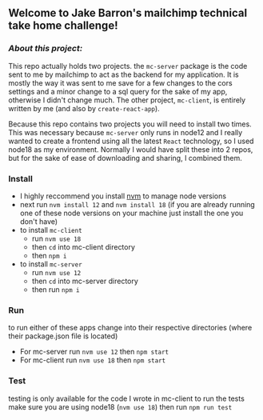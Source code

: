 ## __Welcome to Jake Barron's mailchimp technical take home challenge!__

### *About this project:*

This repo actually holds two projects.  the `mc-server` package is the code sent to me by mailchimp to act as the backend for my application.  It is mostly the way it was sent to me save for a few changes to the cors settings and a minor change to a sql query for the sake of my app, otherwise I didn't change much. The other project, `mc-client`, is entirely written by me (and also by `create-react-app`).

Because this repo contains two projects you will need to install two times.  This was necessary because `mc-server` only runs in node12 and I really wanted to create a frontend using all the latest `React` technology, so I used node18 as my environment. Normally I would have split these into 2 repos, but for the sake of ease of downloading and sharing, I combined them.

### Install

 - I highly reccommend you install [nvm](https://www.npmjs.com/package/nvm) to manage node versions
 - next run `nvm install 12` and `nvm install 18` (if you are already running one of these node versions on your machine just install the one you don't have)
 - to install `mc-client`
    - run `nvm use 18`
    - then `cd` into mc-client directory
    - then `npm i`
 - to install `mc-server`
    - run `nvm use 12`
    - then `cd` into mc-server directory
    - then run `npm i`

### Run
to run either of these apps change into their respective directories (where their package.json file is located)
- For mc-server run `nvm use 12` then `npm start`
- For mc-client run `nvm use 18` then `npm start`

### Test
testing is only available for the code I wrote in mc-client to run the tests make sure you are using node18 (`nvm use 18`) then run `npm run test`